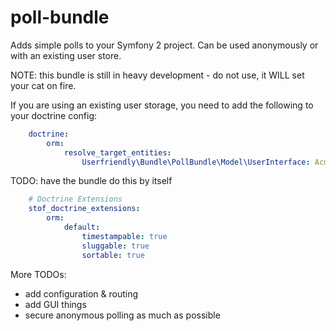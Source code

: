 poll-bundle
===========

Adds simple polls to your Symfony 2 project. Can be used anonymously or with an existing user store.

NOTE: this bundle is still in heavy development - do not use, it WILL set your cat on fire.

If you are using an existing user storage, you need to add the following to your doctrine config:

```yaml
    doctrine:
        orm:
            resolve_target_entities:
                Userfriendly\Bundle\PollBundle\Model\UserInterface: Acme\SomeBundle\Entity\User

```

TODO: have the bundle do this by itself

```yaml
    # Doctrine Extensions
    stof_doctrine_extensions:
        orm:
            default:
                timestampable: true
                sluggable: true
                sortable: true
```

More TODOs:

- add configuration & routing
- add GUI things
- secure anonymous polling as much as possible

